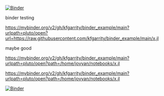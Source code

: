 [![Binder](https://mybinder.org/badge_logo.svg)](https://mybinder.org/v2/gh/kfgarrity/binder_example/HEAD?urlpath=https%3A%2F%2Fgithub.com%2Fkfgarrity%2Fbinder_example%2Ftest.jl)

binder testing

https://mybinder.org/v2/gh/kfgarrity/binder_example/main?urlpath=pluto/open?url=https://raw.githubusercontent.com/kfgarrity/binder_example/main/x.jl

maybe good

https://mybinder.org/v2/gh/kfgarrity/binder_example/main?urlpath=pluto/open?path=/home/jovyan/notebooks/x.jl

https://mybinder.org/v2/gh/kfgarrity/binder_example/main?urlpath=pluto/open?path=/home/jovyan/notebooks/x.jl


[![Binder](https://mybinder.org/badge_logo.svg)](https://mybinder.org/v2/gh/kfgarrity/binder_example/HEAD?urlpath=https%3A%2F%2Fgithub.com%2Fkfgarrity%2Fbinder_example%2Fblob%2Fmain%2Fnotebooks%2Fx.jl)
